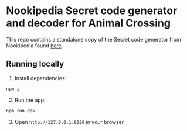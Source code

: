 # Nookipedia Secret code generator and decoder for Animal Crossing

This repo contains a standalone copy of the Secret code generator from Nookipedia found [here](https://nookipedia.com/wiki/Secret_code/Generator).

## Running locally

1. Install dependencies:

```bash
npm i
```

2. Run the app:

```bash
npm run dev
```

3. Open `http://127.0.0.1:8080` in your browser
